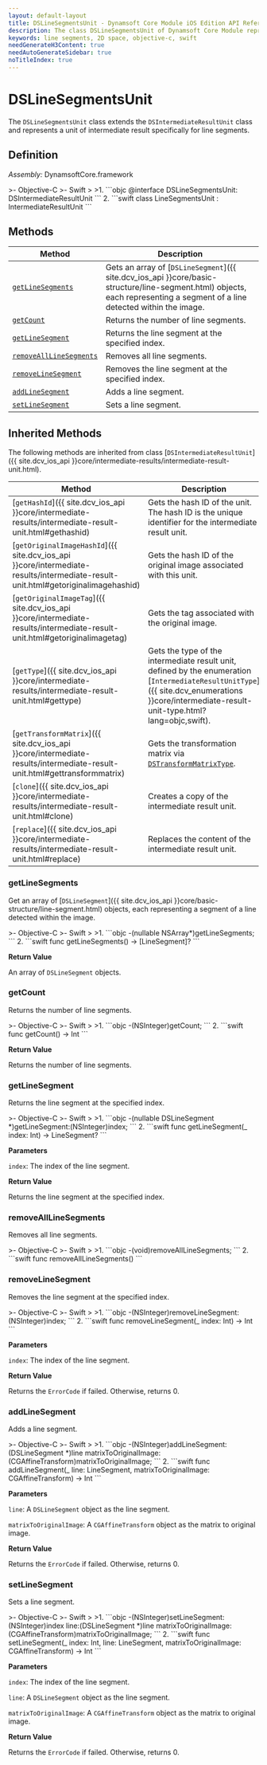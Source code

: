 ```yaml
---
layout: default-layout
title: DSLineSegmentsUnit - Dynamsoft Core Module iOS Edition API Reference
description: The class DSLineSegmentsUnit of Dynamsoft Core Module represents a collection of line segments in 2D space.
keywords: line segments, 2D space, objective-c, swift
needGenerateH3Content: true
needAutoGenerateSidebar: true
noTitleIndex: true
---
```


# DSLineSegmentsUnit

The `DSLineSegmentsUnit` class extends the `DSIntermediateResultUnit` class and represents a unit of intermediate result specifically for line segments.

## Definition

*Assembly:* DynamsoftCore.framework

<div class="sample-code-prefix"></div>
>- Objective-C
>- Swift
>
>1. 
```objc
@interface DSLineSegmentsUnit: DSIntermediateResultUnit
```
2. 
```swift
class LineSegmentsUnit : IntermediateResultUnit
```

## Methods

| Method | Description |
|------- |-------------|
| [`getLineSegments`](#getlinesegments) | Gets an array of [`DSLineSegment`]({{ site.dcv_ios_api }}core/basic-structure/line-segment.html) objects, each representing a segment of a line detected within the image. |
| [`getCount`](#getcount) | Returns the number of line segments. |
| [`getLineSegment`](#getlinesegment) | Returns the line segment at the specified index. |
| [`removeAllLineSegments`](#removealllinesegments) | Removes all line segments. |
| [`removeLineSegment`](#removelinesegment) | Removes the line segment at the specified index. |
| [`addLineSegment`](#addlinesegment) | Adds a line segment. |
| [`setLineSegment`](#setlinesegment) | Sets a line segment. |

## Inherited Methods

The following methods are inherited from class [`DSIntermediateResultUnit`]({{ site.dcv_ios_api }}core/intermediate-results/intermediate-result-unit.html).

| Method | Description |
|------- |-------------|
| [`getHashId`]({{ site.dcv_ios_api }}core/intermediate-results/intermediate-result-unit.html#gethashid) | Gets the hash ID of the unit. The hash ID is the unique identifier for the intermediate result unit. |
| [`getOriginalImageHashId`]({{ site.dcv_ios_api }}core/intermediate-results/intermediate-result-unit.html#getoriginalimagehashid) | Gets the hash ID of the original image associated with this unit. |
| [`getOriginalImageTag`]({{ site.dcv_ios_api }}core/intermediate-results/intermediate-result-unit.html#getoriginalimagetag) | Gets the tag associated with the original image. |
| [`getType`]({{ site.dcv_ios_api }}core/intermediate-results/intermediate-result-unit.html#gettype) | Gets the type of the intermediate result unit, defined by the enumeration [`IntermediateResultUnitType`]({{ site.dcv_enumerations }}core/intermediate-result-unit-type.html?lang=objc,swift). |
| [`getTransformMatrix`]({{ site.dcv_ios_api }}core/intermediate-results/intermediate-result-unit.html#gettransformmatrix) | Gets the transformation matrix via [`DSTransformMatrixType`]({{site.dcv_enumerations}}/core/transform-matrix-type.html). |
| [`clone`]({{ site.dcv_ios_api }}core/intermediate-results/intermediate-result-unit.html#clone) | Creates a copy of the intermediate result unit. |
| [`replace`]({{ site.dcv_ios_api }}core/intermediate-results/intermediate-result-unit.html#replace) | Replaces the content of the intermediate result unit. |

### getLineSegments

Get an array of [`DSLineSegment`]({{ site.dcv_ios_api }}core/basic-structure/line-segment.html) objects, each representing a segment of a line detected within the image.

<div class="sample-code-prefix"></div>
>- Objective-C
>- Swift
>
>1. 
```objc
-(nullable NSArray<DSLineSegment*>*)getLineSegments;
```
2. 
```swift
func getLineSegments() -> [LineSegment]?
```

**Return Value**

An array of `DSLineSegment` objects.

### getCount

Returns the number of line segments.

<div class="sample-code-prefix"></div>
>- Objective-C
>- Swift
>
>1. 
```objc
-(NSInteger)getCount;
```
2. 
```swift
func getCount() -> Int
```

**Return Value**

Returns the number of line segments.

### getLineSegment

Returns the line segment at the specified index.

<div class="sample-code-prefix"></div>
>- Objective-C
>- Swift
>
>1. 
```objc
-(nullable DSLineSegment *)getLineSegment:(NSInteger)index;
```
2. 
```swift
func getLineSegment(_ index: Int) -> LineSegment?
```

**Parameters**

`index`: The index of the line segment.

**Return Value**

Returns the line segment at the specified index.

### removeAllLineSegments

Removes all line segments.

<div class="sample-code-prefix"></div>
>- Objective-C
>- Swift
>
>1. 
```objc
-(void)removeAllLineSegments;
```
2. 
```swift
func removeAllLineSegments()
```

### removeLineSegment

Removes the line segment at the specified index.

<div class="sample-code-prefix"></div>
>- Objective-C
>- Swift
>
>1. 
```objc
-(NSInteger)removeLineSegment:(NSInteger)index;
```
2. 
```swift
func removeLineSegment(_ index: Int) -> Int
```

**Parameters**

`index`: The index of the line segment.

**Return Value**

Returns the `ErrorCode` if failed. Otherwise, returns 0.

### addLineSegment

Adds a line segment.

<div class="sample-code-prefix"></div>
>- Objective-C
>- Swift
>
>1. 
```objc
-(NSInteger)addLineSegment:(DSLineSegment *)line
    matrixToOriginalImage:(CGAffineTransform)matrixToOriginalImage;
```
2. 
```swift
func addLineSegment(_ line: LineSegment, matrixToOriginalImage: CGAffineTransform) -> Int
```

**Parameters**

`line`: A `DSLineSegment` object as the line segment.

`matrixToOriginalImage`: A `CGAffineTransform` object as the matrix to original image.

**Return Value**

Returns the `ErrorCode` if failed. Otherwise, returns 0.

### setLineSegment

Sets a line segment.

<div class="sample-code-prefix"></div>
>- Objective-C
>- Swift
>
>1. 
```objc
-(NSInteger)setLineSegment:(NSInteger)index
                      line:(DSLineSegment *)line
    matrixToOriginalImage:(CGAffineTransform)matrixToOriginalImage;
```
2. 
```swift
func setLineSegment(_ index: Int, line: LineSegment, matrixToOriginalImage: CGAffineTransform) -> Int
```

**Parameters**

`index`: The index of the line segment.

`line`: A `DSLineSegment` object as the line segment.

`matrixToOriginalImage`: A `CGAffineTransform` object as the matrix to original image.

**Return Value**

Returns the `ErrorCode` if failed. Otherwise, returns 0.
